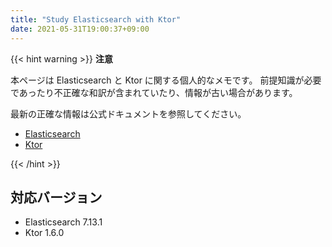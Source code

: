 ```yaml
---
title: "Study Elasticsearch with Ktor"
date: 2021-05-31T19:00:37+09:00
---
```


{{< hint warning >}}
**注意**

本ページは Elasticsearch と Ktor に関する個人的なメモです。
前提知識が必要であったり不正確な和訳が含まれていたり、情報が古い場合があります。

最新の正確な情報は公式ドキュメントを参照してください。

* [Elasticsearch][elasticsearch]
* [Ktor][ktor]
  
[elasticsearch]: https://www.elastic.co/jp/elasticsearch/
[ktor]: https://ktor.io/
{{< /hint >}}

## 対応バージョン
* Elasticsearch 7.13.1
* Ktor 1.6.0
